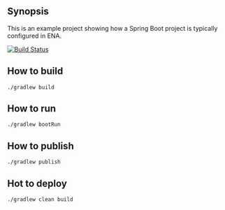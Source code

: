 ## Synopsis

This is an example project showing how a Spring Boot project is typically configured in ENA.

[![Build Status](https://travis-ci.org/enasequence/spring-boot-cookbook.svg?branch=master)](https://travis-ci.org/enasequence/spring-boot-cookbook)

## How to build
``
./gradlew build
``
## How to run
``
./gradlew bootRun
``
## How to publish 
``
./gradlew publish
``
## Hot to deploy
``
./gradlew clean build
``